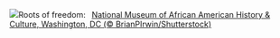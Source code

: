 ![](https://www.bing.com/th?id=OHR.AfricanMuseumDC_EN-US9749048351_UHD.jpg&w=1000)Roots of freedom:&nbsp;&ensp;[National Museum of African American History & Culture, Washington, DC (© BrianPIrwin/Shutterstock)](https://www.bing.com/th?id=OHR.AfricanMuseumDC_EN-US9749048351_UHD.jpg)
<br><br/>
